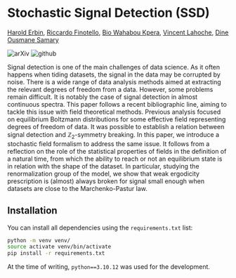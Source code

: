# Stochastic Signal Detection (SSD)

[Harold Erbin](mailto:harold.erbin@cea.fr), [Riccardo Finotello](mailto:riccardo.finotello@cea.fr), [Bio Wahabou Kpera](mailto:wahaboukpera@gmail.com), [Vincent Lahoche](mailto:vincent.lahoche@cea.fr), [Dine Ousmane Samary](mailto:dine.ousmanesamary@cipma.uac.bj)

![arXiv](https://img.shields.io/badge/arxiv-2023.XXXXX-red)
![github](https://img.shields.io/badge/github-stochastic--signal--detection-blue?logo=github)

Signal detection is one of the main challenges of data science.
As it often happens when tiding datasets, the signal in the data may be corrupted by noise.
There is a wide range of data analysis methods aimed at extracting the relevant degrees of freedom from a data.
However, some problems remain difficult.
It is notably the case of signal detection in almost continuous spectra.
This paper follows a recent bibliographic line, aiming to tackle this issue with field theoretical methods.
Previous analysis focused on equilibrium Boltzmann distributions for some effective field representing degrees of freedom of data.
It was possible to establish a relation between signal detection and $\mathbb{Z}_2$-symmetry breaking.
In this paper, we introduce a stochastic field formalism to address the same issue.
It follows from a reflection on the role of the statistical properties of fields in the definition of a natural time, from which the ability to reach or not an equilibrium state is in relation with the shape of the dataset.
In particular, studying the renormalization group of the model, we show that weak ergodicity prescription is (almost) always broken for signal small enough when datasets are close to the Marchenko-Pastur law.

## Installation

You can install all dependencies using the `requirements.txt` list:

```bash
python -m venv venv/
source activate venv/bin/activate
pip install -r requirements.txt
```

At the time of writing, `python==3.10.12` was used for the development.
